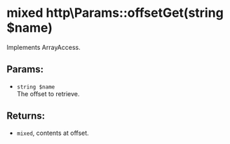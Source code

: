 # mixed http\Params::offsetGet(string $name)

Implements ArrayAccess.

## Params:

* ```string $name```  
  The offset to retrieve.
  
## Returns:

* ```mixed```, contents at offset.
